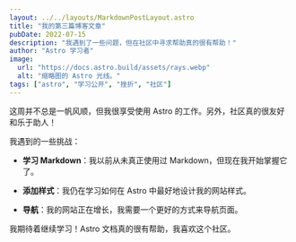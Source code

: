 ```yaml
---
layout: ../../layouts/MarkdownPostLayout.astro
title: "我的第三篇博客文章"
pubDate: 2022-07-15
description: "我遇到了一些问题，但在社区中寻求帮助真的很有帮助！"
author: "Astro 学习者"
image:
  url: "https://docs.astro.build/assets/rays.webp"
  alt: "缩略图的 Astro 光线。"
tags: ["astro", "学习公开", "挫折", "社区"]
---
```


这周并不总是一帆风顺，但我很享受使用 Astro 的工作。另外，社区真的很友好和乐于助人！

我遇到的一些挑战：

- **学习 Markdown**：我以前从未真正使用过 Markdown，但现在我开始掌握它了。

- **添加样式**：我仍在学习如何在 Astro 中最好地设计我的网站样式。

- **导航**：我的网站正在增长，我需要一个更好的方式来导航页面。

我期待着继续学习！Astro 文档真的很有帮助，我喜欢这个社区。

